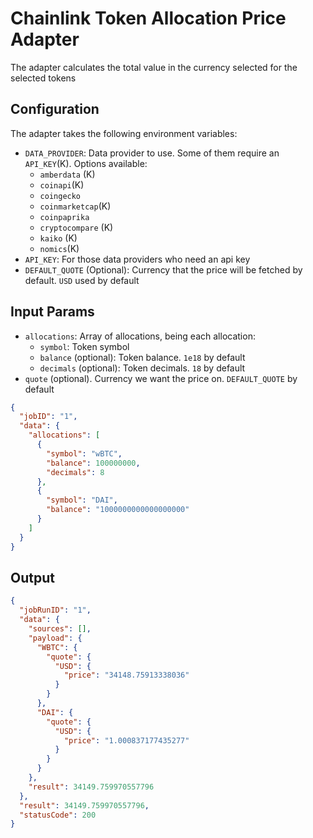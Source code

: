 # Chainlink Token Allocation Price Adapter

The adapter calculates the total value in the currency selected for the selected tokens

## Configuration

The adapter takes the following environment variables:

- `DATA_PROVIDER`: Data provider to use. Some of them require an `API_KEY`(K). Options available:
  - `amberdata` (K)
  - `coinapi`(K)
  - `coingecko`
  - `coinmarketcap`(K)
  - `coinpaprika`
  - `cryptocompare` (K)
  - `kaiko` (K)
  - `nomics`(K)
- `API_KEY`: For those data providers who need an api key
- `DEFAULT_QUOTE` (Optional): Currency that the price will be fetched by default. `USD` used by default

## Input Params

- `allocations`: Array of allocations, being each allocation:
  - `symbol`: Token symbol
  - `balance` (optional): Token balance. `1e18` by default
  - `decimals` (optional): Token decimals. `18` by default
- `quote` (optional). Currency we want the price on. `DEFAULT_QUOTE` by default

```json
{
  "jobID": "1",
  "data": {
    "allocations": [
      {
        "symbol": "wBTC",
        "balance": 100000000,
        "decimals": 8
      },
      {
        "symbol": "DAI",
        "balance": "1000000000000000000"
      }
    ]
  }
}
```

## Output

```json
{
  "jobRunID": "1",
  "data": {
    "sources": [],
    "payload": {
      "WBTC": {
        "quote": {
          "USD": {
            "price": "34148.75913338036"
          }
        }
      },
      "DAI": {
        "quote": {
          "USD": {
            "price": "1.000837177435277"
          }
        }
      }
    },
    "result": 34149.759970557796
  },
  "result": 34149.759970557796,
  "statusCode": 200
}
```
